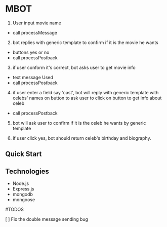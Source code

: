 # MBOT

1. User input movie name
- call processMessage

2. bot replies with generic template to confirm if it is the movie he wants
- buttons yes or no
- call processPostback

3. if user conform it's correct, bot asks user to get movie info
- text message Used
- call processPostback

4. if user enter a field say 'cast', bot will reply with generic template with celebs' names on button to ask user to click on button to get info about celeb
- call processPostback

5. bot will ask user to confirm if it is the celeb he wants by generic template

6. if user click yes, bot should return celeb's birthday and biography.


## Quick Start

## Technologies

- Node.js
- Express.js
- mongodb
- mongoose

#TODOS

[ ] Fix the double message sending bug
